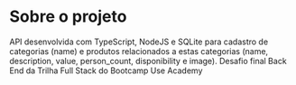 # Sobre o projeto

API desenvolvida com TypeScript, NodeJS e SQLite para cadastro de categorias (name) e produtos relacionados a estas categorias (name, description, value, person_count, disponibility e image).
Desafio final Back End da Trilha Full Stack do Bootcamp Use Academy
